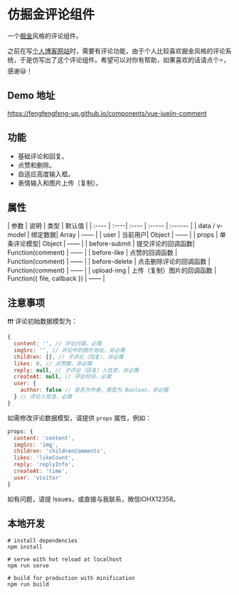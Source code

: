 # 仿掘金评论组件

一个[掘金](https://juejin.cn/)风格的评论组件。  

之前在写[个人博客网站](https://www.striveforus.com/)时，需要有评论功能，由于个人比较喜欢掘金风格的评论系统，于是仿写出了这个评论组件。希望可以对你有帮助，如果喜欢的话请点个⭐，感谢😃！

## Demo 地址

<https://fengfengfeng-up.github.io/components/vue-juejin-comment>

## 功能

* 基础评论和回复。
* 点赞和删除。
* 自适应高度输入框。
* 表情输入和图片上传（复制）。

## 属性

| 参数 | 说明 | 类型 | 默认值 |
| :---- | :----| :---- | :----- | :------ |
| data / v-model | 绑定数据| Array | —— |
| user | 当前用户| Object | —— |
| props | 单条评论模型| Object | —— |
| before-submit | 提交评论的回调函数| Function(comment) | —— |
| before-like | 点赞的回调函数 | Function(comment) | —— |
| before-delete | 点击删除评论的回调函数 | Function(comment) | —— |
| upload-img | 上传（复制）图片的回调函数 | Function({ file, callback }) | —— |  

## 注意事项

❗❗❗ 评论初始数据模型为：

``` js
{
  content: '', // 评论内容，必需
  imgSrc: '', // 评论中的图片地址，非必需
  children: [], // 子评论（回复），非必需
  likes: 0, // 点赞数，非必需
  reply: null, // 子评论（回复）人信息，非必需
  createAt: null, // 评论时间，必需
  user: {
    author: false // 是否为作者，类型为 Boolean，非必需
  } // 评论人信息，必需
}
```

如需修改评论数据模型，请提供 `props` 属性，例如：

``` js
props: {
  content: 'content',
  imgSrc: 'img',
  children: 'childrenComments',
  likes: 'likeCount',
  reply: 'replyInfo',
  createAt: 'time',
  user: 'visitor'
}
```

如有问题，请提 Issues，或直接与我联系，微信IOHX12358。

## 本地开发

``` shell
# install dependencies
npm install

# serve with hot reload at localhost
npm run serve

# build for production with minification
npm run build
```

